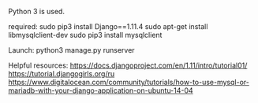 Python 3 is used.

required:
sudo pip3 install Django==1.11.4
sudo apt-get install libmysqlclient-dev
sudo pip3 install mysqlclient

Launch:
python3 manage.py runserver


Helpful resources:
https://docs.djangoproject.com/en/1.11/intro/tutorial01/
https://tutorial.djangogirls.org/ru
https://www.digitalocean.com/community/tutorials/how-to-use-mysql-or-mariadb-with-your-django-application-on-ubuntu-14-04